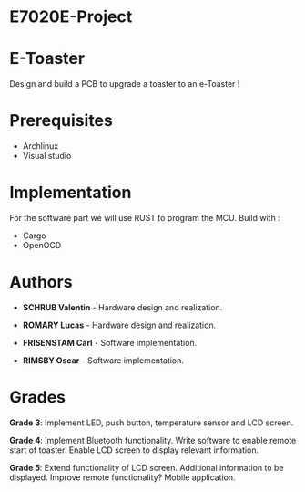 # E7020E-Project

# E-Toaster
Design and build a PCB to upgrade a toaster to an e-Toaster !

# Prerequisites 

* Archlinux
* Visual studio

# Implementation

For the software part we will use RUST to program the MCU.
Build with :
* Cargo
* OpenOCD

# Authors 

* **SCHRUB Valentin** - Hardware design and realization.

* **ROMARY Lucas** - Hardware design and realization.

* **FRISENSTAM Carl** - Software implementation.

* **RIMSBY Oscar** - Software implementation.

# Grades 

**Grade 3**:
Implement LED, push button, temperature sensor and LCD screen.

**Grade 4**:
Implement Bluetooth functionality. Write software to enable remote start of toaster. Enable LCD screen to display relevant information.

**Grade 5**:
Extend functionality of LCD screen. Additional information to be displayed. Improve remote functionality? Mobile application.
